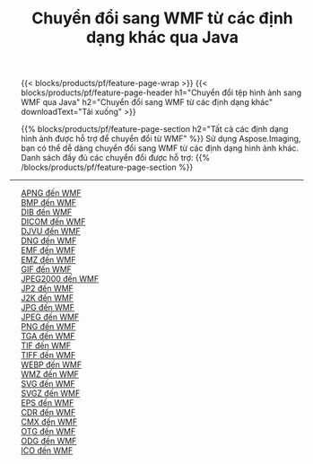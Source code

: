 ﻿---
title: Chuyển đổi sang WMF từ các định dạng khác qua Java 
weight: 3920
url: /vi/java/conversion/to/wmf 
lang: vi
langdirlevel: 2
locales: zh-hans,ja,it,ru,de,es,fr,nl,id,lt,pl,pt,vi,tr,ko,zh-hant,ar,hi,th,sv,cs,uk,he
description: Sử dụng Aspose.Imaging, bạn có thể dễ dàng chuyển đổi sang WMF từ các định dạng khác
---

{{< blocks/products/pf/feature-page-wrap >}}
{{< blocks/products/pf/feature-page-header h1="Chuyển đổi tệp hình ảnh sang WMF qua Java" h2="Chuyển đổi sang WMF từ các định dạng khác" downloadText="Tải xuống" >}}


{{% blocks/products/pf/feature-page-section  h2="Tất cả các định dạng hình ảnh được hỗ trợ để chuyển đổi từ WMF" %}}
Sử dụng Aspose.Imaging, bạn có thể dễ dàng chuyển đổi sang WMF từ các định dạng hình ảnh khác.
<br/>
Danh sách đầy đủ các chuyển đổi được hỗ trợ:
{{% /blocks/products/pf/feature-page-section %}}
<div class="container-fluid productfamilypage bg-gray">
    <div class="convertypes bg-gray agp-content section">
        <div class="container">
		<hr style="margin-left:-20px;"/>
		<div class="row other-converters">
		    <div class='col-md-2 other-converter remove-lp remove-rp'><a href="/imaging/vi/java/conversion/apng-to-wmf" >APNG đến WMF</a></div>
<div class='col-md-2 other-converter remove-lp remove-rp'><a href="/imaging/vi/java/conversion/bmp-to-wmf" >BMP đến WMF</a></div>
<div class='col-md-2 other-converter remove-lp remove-rp'><a href="/imaging/vi/java/conversion/dib-to-wmf" >DIB đến WMF</a></div>
<div class='col-md-2 other-converter remove-lp remove-rp'><a href="/imaging/vi/java/conversion/dicom-to-wmf" >DICOM đến WMF</a></div>
<div class='col-md-2 other-converter remove-lp remove-rp'><a href="/imaging/vi/java/conversion/djvu-to-wmf" >DJVU đến WMF</a></div>
<div class='col-md-2 other-converter remove-lp remove-rp'><a href="/imaging/vi/java/conversion/dng-to-wmf" >DNG đến WMF</a></div>
<div class='col-md-2 other-converter remove-lp remove-rp'><a href="/imaging/vi/java/conversion/emf-to-wmf" >EMF đến WMF</a></div>
<div class='col-md-2 other-converter remove-lp remove-rp'><a href="/imaging/vi/java/conversion/emz-to-wmf" >EMZ đến WMF</a></div>
<div class='col-md-2 other-converter remove-lp remove-rp'><a href="/imaging/vi/java/conversion/gif-to-wmf" >GIF đến WMF</a></div>
<div class='col-md-2 other-converter remove-lp remove-rp'><a href="/imaging/vi/java/conversion/jpeg2000-to-wmf" >JPEG2000 đến WMF</a></div>
<div class='col-md-2 other-converter remove-lp remove-rp'><a href="/imaging/vi/java/conversion/jp2-to-wmf" >JP2 đến WMF</a></div>
<div class='col-md-2 other-converter remove-lp remove-rp'><a href="/imaging/vi/java/conversion/j2k-to-wmf" >J2K đến WMF</a></div>
<div class='col-md-2 other-converter remove-lp remove-rp'><a href="/imaging/vi/java/conversion/jpg-to-wmf" >JPG đến WMF</a></div>
<div class='col-md-2 other-converter remove-lp remove-rp'><a href="/imaging/vi/java/conversion/jpeg-to-wmf" >JPEG đến WMF</a></div>
<div class='col-md-2 other-converter remove-lp remove-rp'><a href="/imaging/vi/java/conversion/png-to-wmf" >PNG đến WMF</a></div>
<div class='col-md-2 other-converter remove-lp remove-rp'><a href="/imaging/vi/java/conversion/tga-to-wmf" >TGA đến WMF</a></div>
<div class='col-md-2 other-converter remove-lp remove-rp'><a href="/imaging/vi/java/conversion/tif-to-wmf" >TIF đến WMF</a></div>
<div class='col-md-2 other-converter remove-lp remove-rp'><a href="/imaging/vi/java/conversion/tiff-to-wmf" >TIFF đến WMF</a></div>
<div class='col-md-2 other-converter remove-lp remove-rp'><a href="/imaging/vi/java/conversion/webp-to-wmf" >WEBP đến WMF</a></div>
<div class='col-md-2 other-converter remove-lp remove-rp'><a href="/imaging/vi/java/conversion/wmz-to-wmf" >WMZ đến WMF</a></div>
<div class='col-md-2 other-converter remove-lp remove-rp'><a href="/imaging/vi/java/conversion/svg-to-wmf" >SVG đến WMF</a></div>
<div class='col-md-2 other-converter remove-lp remove-rp'><a href="/imaging/vi/java/conversion/svgz-to-wmf" >SVGZ đến WMF</a></div>
<div class='col-md-2 other-converter remove-lp remove-rp'><a href="/imaging/vi/java/conversion/eps-to-wmf" >EPS đến WMF</a></div>
<div class='col-md-2 other-converter remove-lp remove-rp'><a href="/imaging/vi/java/conversion/cdr-to-wmf" >CDR đến WMF</a></div>
<div class='col-md-2 other-converter remove-lp remove-rp'><a href="/imaging/vi/java/conversion/cmx-to-wmf" >CMX đến WMF</a></div>
<div class='col-md-2 other-converter remove-lp remove-rp'><a href="/imaging/vi/java/conversion/otg-to-wmf" >OTG đến WMF</a></div>
<div class='col-md-2 other-converter remove-lp remove-rp'><a href="/imaging/vi/java/conversion/odg-to-wmf" >ODG đến WMF</a></div>
<div class='col-md-2 other-converter remove-lp remove-rp'><a href="/imaging/vi/java/conversion/ico-to-wmf" >ICO đến WMF</a></div>
                </div>
        </div>
    </div>
</div>
<br/>

